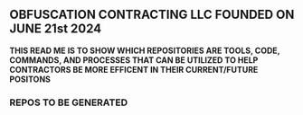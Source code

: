 ## OBFUSCATION CONTRACTING LLC FOUNDED ON JUNE 21st 2024

**THIS READ ME IS TO SHOW WHICH REPOSITORIES ARE TOOLS, CODE, COMMANDS, AND PROCESSES THAT CAN BE UTILIZED TO HELP CONTRACTORS BE MORE EFFICENT IN THEIR CURRENT/FUTURE POSITONS**

### REPOS TO BE GENERATED
